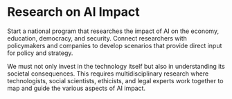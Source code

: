 
# **Research on AI Impact**

Start a national program that researches the impact of AI on the economy, education, democracy, and security. Connect researchers with policymakers and companies to develop scenarios that provide direct input for policy and strategy.

We must not only invest in the technology itself but also in understanding its societal consequences. This requires multidisciplinary research where technologists, social scientists, ethicists, and legal experts work together to map and guide the various aspects of AI impact.
